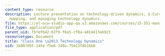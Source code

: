 ```yaml
---
content_type: resource
description: Lecture presentation on technology-driven dynamics, S-Curves, and defining,
  mapping, and managing technology dynamics.
file: https://ol-ocw-studio-app-qa.s3.amazonaws.com/courses/15-351-managing-innovation-and-entrepreneurship-spring-2008/1b887d9f145ef5e6340a75e13fdb16b0_01_lecture.pdf
file_type: application/pdf
parent_uid: f5fef642-63f9-f6a5-cf8a-a014413ab923
resourcetype: Document
title: "Class One \u2013 Technology Dynamics"
uid: 1b887d9f-145e-f5e6-340a-75e13fdb16b0
---
```

